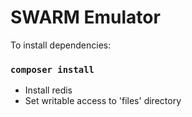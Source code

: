 # SWARM Emulator

To install dependencies:
### `composer install`

- Install redis
- Set writable access to 'files' directory